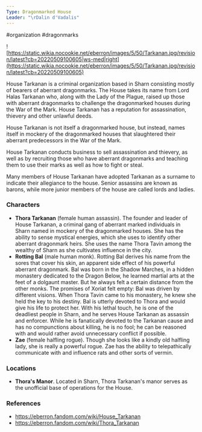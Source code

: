 ```yaml
---
Type: Dragonmarked House
Leader: "\rDalin d'Vadalis"
---
```

 #organization #dragonmarks 

![https://static.wikia.nocookie.net/eberron/images/5/50/Tarkanan.jpg/revision/latest?cb=20220509100605|ws-med|right](https://static.wikia.nocookie.net/eberron/images/5/50/Tarkanan.jpg/revision/latest?cb=20220509100605)

House Tarkanan is a criminal organization based in Sharn consisting mostly of bearers of aberrant dragonmarks. The House takes its name from Lord Halas Tarkanan who, along with the Lady of the Plague, raised up those with aberrant dragonmarks to challenge the dragonmarked houses during the War of the Mark. House Tarkanan has a reputation for assassination, thievery and other unlawful deeds.

House Tarkanan is not itself a dragonmarked house, but instead, names itself in mockery of the dragonmarked houses that slaughtered their aberrant predecessors in the War of the Mark.

House Tarkanan conducts business to sell assassination and thievery, as well as by recruiting those who have aberrant dragonmarks and teaching them to use their marks as well as how to fight or steal.

Many members of House Tarkanan have adopted Tarkanan as a surname to indicate their allegiance to the house. Senior assassins are known as barons, while more junior members of the house are called lords and ladies.

### Characters

* **Thora Tarkanan** (female human assassin). The founder and leader of House Tarkanan, a criminal gang of aberrant marked individuals in Sharn named in mockery of the dragonmarked houses. She has the ability to sense mystical energies, which she uses to identify other aberrant dragonmark heirs. She uses the name Thora Tavin among the wealthy of Sharn as she cultivates influence in the city.
* **Rotting Bal** (male human monk). Rotting Bal derives his name from the sores that cover his skin, an apparent side effect of his powerful aberrant dragonmark. Bal was born in the Shadow Marches, in a hidden monastery dedicated to the Dragon Below, he learned martial arts at the feet of a dolgaunt master. But he always felt a certain distance from the other monks. The promises of Xoriat felt empty: Bal was driven by different visions. When Thora Tavin came to his monastery, he knew she held the key to his destiny. Bal is utterly devoted to Thora and would give his life to protect her. With his lethal touch, he is one of the deadliest people in Sharn, and he serves House Tarkanan as assassin and enforcer. While he is fanatically devoted to the Tarkanan cause and has no compunctions about killing, he is no fool; he can be reasoned with and would rather avoid unnecessary conflict if possible.
* **Zae** (female halfling rogue). Though she looks like a kindly old halfling lady, she is really a powerful rogue. Zae has the ability to telepathically communicate with and influence rats and other sorts of vermin.

### Locations

* **Thora's Manor**. Located in Sharn, Thora Tarkanan's manor serves as the unofficial base of operations for the House.

### References

* https://eberron.fandom.com/wiki/House_Tarkanan
* https://eberron.fandom.com/wiki/Thora_Tarkanan
